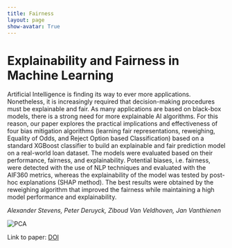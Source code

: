 ```yaml
---
title: Fairness
layout: page
show-avatar: True
---
```


# Explainability and Fairness in Machine Learning   

Artificial Intelligence is finding its way to ever more applications. Nonetheless, it is increasingly required that decision-making procedures must be explainable and fair. As many applications are based on black-box models, there is a strong need for more explainable AI algorithms. For this reason, our paper explores the practical implications and effectiveness of four bias mitigation algorithms (learning fair representations, reweighing, Equality of Odds, and Reject Option based Classification) based on a standard XGBoost classifier to build an explainable and fair prediction model on a real-world loan dataset. The models were evaluated based on their performance, fairness, and explainability. Potential biases, i.e. fairness, were detected with the use of NLP techniques and evaluated with the AIF360 metrics, whereas the explainability of the model was tested by post-hoc explanations (SHAP method). The best results were obtained by the reweighing algorithm that improved the fairness while maintaining a high model performance and explainability.

*Alexander Stevens, Peter Deruyck, Ziboud Van Veldhoven, Jan Vanthienen*

![PCA](https://user-images.githubusercontent.com/75080516/208426139-9539d504-b6f6-4329-afa4-3cf93056a9af.png)

Link to paper: <a href="[http://10.1109/SSCI47803.2020.9308371](https://ieeexplore.ieee.org/abstract/document/9308371)"> DOI </a>
